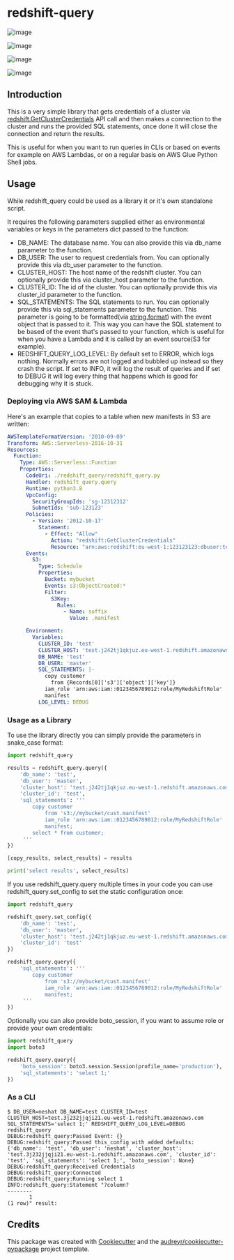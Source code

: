 # redshift-query

![image](https://img.shields.io/pypi/v/redshift_query.svg%0A%20%20%20%20%20:target:%20https://pypi.python.org/pypi/redshift_query)

![image](https://img.shields.io/travis/helecloud/redshift_query.svg%0A%20%20%20%20%20:target:%20https://travis-ci.com/helecloud/redshift_query)

![image](https://readthedocs.org/projects/redshift-query/badge/?version=latest%0A%20%20%20%20%20:target:%20https://redshift-query.readthedocs.io/en/latest/?badge=latest%0A%20%20%20%20%20:alt:%20Documentation%20Status)

![image](https://pyup.io/repos/github/helecloud/redshift_query/shield.svg%0A%20%20:target:%20https://pyup.io/repos/github/helecloud/redshift_query/%0A%20%20:alt:%20Updates)

## Introduction

This is a very simple library that gets credentials of a cluster via
[redshift.GetClusterCredentials](https://docs.aws.amazon.com/redshift/latest/APIReference/API_GetClusterCredentials.html)
API call and then makes a connection to the cluster and runs the provided SQL statements, once done it will close the connection and return the results.

This is useful for when you want to run queries in CLIs or based on events for example on AWS Lambdas, or on a regular
basis on AWS Glue Python Shell jobs.

## Usage

While redshift_query could be used as a library it or it's own standalone script.

It requires the following parameters supplied either as environmental variables or keys in the parameters dict passed to the function:

- DB_NAME: The database name. You can also provide this via db_name parameter to the function.
- DB_USER: The user to request credentials from. You can optionally provide this via db_user parameter to the function.
- CLUSTER_HOST: The host name of the redshift cluster. You can optionally provide this via cluster_host parameter to the function.
- CLUSTER_ID: The id of the cluster. You can optionally provide this via cluster_id parameter to the function.
- SQL_STATEMENTS: The SQL statements to run. You can optionally provide this via sql_statements parameter to the function.
This parameter is going to be formatted(via [string.format](https://docs.python.org/3/library/string.html)) with the event object that is passed to it.
This way you can have the SQL statement to be based of the event that's passed to your function, which is useful
for when you have a Lambda and it is called by an event source(S3 for example).
- REDSHIFT_QUERY_LOG_LEVEL: By default set to ERROR, which logs nothing. Normally errors are not logged and bubbled up instead so they crash the script.
If set to INFO, it will log the result of queries and if set to DEBUG it will log every thing that happens which is good for debugging why it is stuck.

### Deploying via AWS SAM & Lambda

Here's an example that copies to a table when new manifests in S3 are written:

```yaml
AWSTemplateFormatVersion: '2010-09-09'
Transform: AWS::Serverless-2016-10-31
Resources:
  Function:
    Type: AWS::Serverless::Function
    Properties:
      CodeUri: ./redshift_query/redshift_query.py
      Handler: redshift_query.query
      Runtime: python3.8
      VpcConfig:
        SecurityGroupIds: 'sg-12312312'
        SubnetIds: 'sub-123123'
      Policies:
        - Version: '2012-10-17'
          Statement:
            - Effect: "Allow"
              Action: "redshift:GetClusterCredentials"
              Resource: "arn:aws:redshift:eu-west-1:123123123:dbuser:test/master" # https://docs.aws.amazon.com/redshift/latest/mgmt/generating-iam-credentials-role-permissions.html
      Events:
        S3:
          Type: Schedule
          Properties:
            Bucket: mybucket
            Events: s3:ObjectCreated:*
            Filter:
              S3Key:
                Rules:
                  - Name: suffix
                    Value: .manifest

      Environment:
        Variables:
          CLUSTER_ID: 'test'
          CLUSTER_HOST: 'test.j242tj1qkjuz.eu-west-1.redshift.amazonaws.com'
          DB_NAME: 'test'
          DB_USER: 'master'
          SQL_STATEMENTS: |-
            copy customer
              from {Records[0]['s3']['object']['key']}
            iam_role 'arn:aws:iam::0123456789012:role/MyRedshiftRole'
            manifest
          LOG_LEVEL: DEBUG
```

### Usage as a Library

To use the library directly you can simply provide the parameters in snake_case format:
```python
import redshift_query

results = redshift_query.query({
    'db_name': 'test',
    'db_user': 'master',
    'cluster_host': 'test.j242tj1qkjuz.eu-west-1.redshift.amazonaws.com',
    'cluster_id': 'test',
    'sql_statements': '''
        copy customer
            from 's3://mybucket/cust.manifest'
            iam_role 'arn:aws:iam::0123456789012:role/MyRedshiftRole'
            manifest;
        select * from customer;
     '''
})

[copy_results, select_results] = results

print('select results', select_results)
```

If you use redshift_query.query multiple times in your code you can use redshift_query.set_config to set the static configuration once:

```python
import redshift_query

redshift_query.set_config({
    'db_name': 'test',
    'db_user': 'master',
    'cluster_host': 'test.j242tj1qkjuz.eu-west-1.redshift.amazonaws.com',
    'cluster_id': 'test'
})

redshift_query.query({
    'sql_statements': '''
        copy customer
            from 's3://mybucket/cust.manifest'
            iam_role 'arn:aws:iam::0123456789012:role/MyRedshiftRole'
            manifest;
     '''
})
```

Optionally you can also provide boto_session, if you want to assume role or provide your own credentials:

```python
import redshift_query
import boto3

redshift_query.query({
    'boto_session': boto3.session.Session(profile_name='production'),
    'sql_statements': 'select 1;'
})
```

### As a CLI

```
$ DB_USER=neshat DB_NAME=test CLUSTER_ID=test CLUSTER_HOST=test.3j232jjqji21.eu-west-1.redshift.amazonaws.com SQL_STATEMENTS='select 1;' REDSHIFT_QUERY_LOG_LEVEL=DEBUG redshift_query
DEBUG:redshift_query:Passed Event: {}
DEBUG:redshift_query:Passed this_config with added defaults: {'db_name': 'test', 'db_user': 'neshat', 'cluster_host': 'test.3j232jjqji21.eu-west-1.redshift.amazonaws.com', 'cluster_id': 'test', 'sql_statements': 'select 1;', 'boto_session': None}
DEBUG:redshift_query:Received Credentials
DEBUG:redshift_query:Connected
DEBUG:redshift_query:Running select 1
INFO:redshift_query:Statement "?column?
--------
       1
(1 row)" result:
```

Credits
-------

This package was created with
[Cookiecutter](https://github.com/audreyr/cookiecutter) and the
[audreyr/cookiecutter-pypackage](https://github.com/audreyr/cookiecutter-pypackage)
project template.
